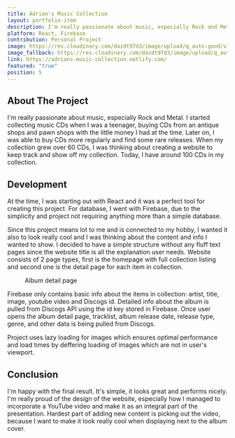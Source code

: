 ```yaml
---
title: Adrian's Music Collection
layout: portfolio-item
description: I'm really passionate about music, especially Rock and Metal. I started collecting music CDs when I was a teenager, buying CDs from an antique shops and pawn shops with the little money I had at the time. Later on, I was able to buy CDs more regularly and find some rare releases. When my collection grew over 60 CDs, I was thinking about creating a website to keep track and show off my collection. Today, I have around 100 CDs in my collection.
platform: React, Firebase
contribution: Personal Project
image: https://res.cloudinary.com/dazdt97d3/image/upload/q_auto:good/v1546803175/work/adrians-music-collection-1.webp
image_fallback: https://res.cloudinary.com/dazdt97d3/image/upload/q_auto:good/v1546803175/work/adrians-music-collection-1.jpg
link: https://adrians-music-collection.netlify.com/
featured: "true"
position: 5
---
```


<article class="block block--text">

<div class="project__headingWrapper">
<h2 class="title--secondary project__heading">About The Project</h2>
</div>

<p>I'm really passionate about music, especially Rock and Metal. I started collecting music CDs when I was a teenager, buying CDs from an antique shops and pawn shops with the little money I had at the time. Later on, I was able to buy CDs more regularly and find some rare releases. When my collection grew over 60 CDs, I was thinking about creating a website to keep track and show off my collection. Today, I have around 100 CDs in my collection.</p>

</article>

<article class="block block--text">

<div class="project__headingWrapper">
<h2 class="title--secondary project__heading">Development</h2>
</div>

<p>At the time, I was starting out with React and it was a perfect tool for creating this project. For database, I went with Firebase, due to the simplicity and project not requiring anything more than a simple database.</p>

<p>Since this project means lot to me and is connected to my hobby, I wanted it also to look really cool and I was thinking about the content and info I wanted to show. I decided to have a simple structure without any fluff text pages since the website title is all the explanation user needs. Website consists of 2 page types, first is the homepage with full collection listing and second one is the detail page for each item in collection.</p>

</article>

<article class="block block--image">
<figure class="imageContainer">
<div class="image--default imageContainer image--1024x643">
<div class="icon icon__image image--placeholder"></div>
</div>
        <picture>
            <source data-srcset="https://res.cloudinary.com/dazdt97d3/image/upload/q_auto:good/v1546803152/work/adrians-music-collection-2.webp" type="image/webp" />
            <source data-srcset="https://res.cloudinary.com/dazdt97d3/image/upload/q_auto:good/v1546803152/work/adrians-music-collection-2.jpg" />
            <img
                loading="lazy"
                class="image--lazyLoaded lazyload"
                src="https://res.cloudinary.com/dazdt97d3/image/upload/q_auto:low/v1546683551/devstar/placeholder.png"
                data-src="https://res.cloudinary.com/dazdt97d3/image/upload/q_auto:good/v1546803152/work/adrians-music-collection-2.jpg"
                alt=""
            />
        </picture>

<figcaption>Album detail page</figcaption>
</figure>
</article>

<article class="block block--text">

<p>Firebase only contains basic info about the items in collection: artist, title, image, youtube video and Discogs id. Detailed info about the album is pulled from Discogs API using the id key stored in Firebase. Once user opens the album detail page, tracklist, album release date, release type, genre, and other data is being pulled from Discogs.</p>

<p>Project uses lazy loading for images which ensures optimal performance and load times by deffering loading of images which are not in user's viewport.</p>

</article>

<article class="block block--text">
<div class="project__headingWrapper">
<h2 class="title--secondary project__heading">Conclusion</h2>
</div>
<p>I'm happy with the final result. It's simple, it looks great and performs nicely. I'm really proud of the design of the website, especially how I managed to incorporate a YouTube video and make it as an integral part of the presentation. Hardest part of adding new content is picking out the video, because I want to make it look really cool when displaying next to the album cover.</p>
</article>
